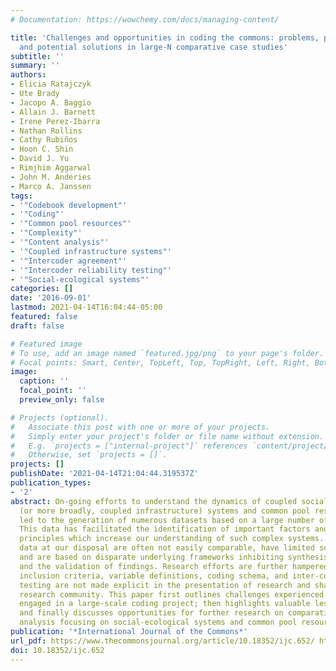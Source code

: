 ```yaml
---
# Documentation: https://wowchemy.com/docs/managing-content/

title: 'Challenges and opportunities in coding the commons: problems, procedures,
  and potential solutions in large-N comparative case studies'
subtitle: ''
summary: ''
authors:
- Elicia Ratajczyk
- Ute Brady
- Jacopo A. Baggio
- Allain J. Barnett
- Irene Perez-Ibarra
- Nathan Rollins
- Cathy Rubiños
- Hoon C. Shin
- David J. Yu
- Rimjhim Aggarwal
- John M. Anderies
- Marco A. Janssen
tags:
- '"Codebook development"'
- '"Coding"'
- '"Common pool resources"'
- '"Complexity"'
- '"Content analysis"'
- '"Coupled infrastructure systems"'
- '"Intercoder agreement"'
- '"Intercoder reliability testing"'
- '"Social-ecological systems"'
categories: []
date: '2016-09-01'
lastmod: 2021-04-14T16:04:44-05:00
featured: false
draft: false

# Featured image
# To use, add an image named `featured.jpg/png` to your page's folder.
# Focal points: Smart, Center, TopLeft, Top, TopRight, Left, Right, BottomLeft, Bottom, BottomRight.
image:
  caption: ''
  focal_point: ''
  preview_only: false

# Projects (optional).
#   Associate this post with one or more of your projects.
#   Simply enter your project's folder or file name without extension.
#   E.g. `projects = ["internal-project"]` references `content/project/deep-learning/index.md`.
#   Otherwise, set `projects = []`.
projects: []
publishDate: '2021-04-14T21:04:44.319537Z'
publication_types:
- '2'
abstract: On-going efforts to understand the dynamics of coupled social-ecological
  (or more broadly, coupled infrastructure) systems and common pool resources have
  led to the generation of numerous datasets based on a large number of case studies.
  This data has facilitated the identification of important factors and fundamental
  principles which increase our understanding of such complex systems. However, the
  data at our disposal are often not easily comparable, have limited scope and scale,
  and are based on disparate underlying frameworks inhibiting synthesis, meta-analysis,
  and the validation of findings. Research efforts are further hampered when case
  inclusion criteria, variable definitions, coding schema, and inter-coder reliability
  testing are not made explicit in the presentation of research and shared among the
  research community. This paper first outlines challenges experienced by researchers
  engaged in a large-scale coding project; then highlights valuable lessons learned;
  and finally discusses opportunities for further research on comparative case study
  analysis focusing on social-ecological systems and common pool resources.
publication: '*International Journal of the Commons*'
url_pdf: https://www.thecommonsjournal.org/article/10.18352/ijc.652/ http://www.researchgate.net/profile/Elicia_Ratajczyk/publication/280839316_Challenges_and_Opportunities_in_Coding_the_Commons_Problems_Procedures_and_Potential_Solutions_in_Large-N_Comparative_Ca
doi: 10.18352/ijc.652
---
```

